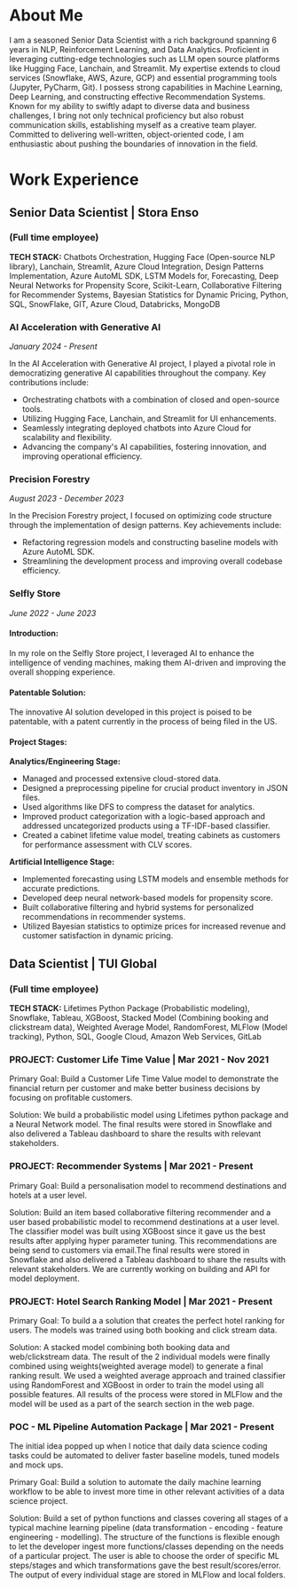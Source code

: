 # About Me
I am a seasoned Senior Data Scientist with a rich background spanning 6 years in NLP, Reinforcement Learning, and Data Analytics. Proficient in leveraging cutting-edge technologies such as LLM open source platforms like Hugging Face, Lanchain, and Streamlit. My expertise extends to cloud services (Snowflake, AWS, Azure, GCP) and essential programming tools (Jupyter, PyCharm, Git). I possess strong capabilities in Machine Learning, Deep Learning, and constructing effective Recommendation Systems. Known for my ability to swiftly adapt to diverse data and business challenges, I bring not only technical proficiency but also robust communication skills, establishing myself as a creative team player. Committed to delivering well-written, object-oriented code, I am enthusiastic about pushing the boundaries of innovation in the field.

# Work Experience
## Senior Data Scientist | Stora Enso 
### (Full time employee)
 
**TECH STACK:** Chatbots Orchestration, Hugging Face (Open-source NLP library), Lanchain, Streamlit, 
Azure Cloud Integration, Design Patterns Implementation, Azure AutoML SDK, LSTM Models for, Forecasting, Deep Neural Networks for Propensity Score, Scikit-Learn, Collaborative Filtering for Recommender Systems, Bayesian Statistics for Dynamic Pricing, Python, SQL, SnowFlake, GIT, Azure Cloud, Databricks, MongoDB

### AI Acceleration with Generative AI
*January 2024 - Present*

In the AI Acceleration with Generative AI project, I played a pivotal role in democratizing generative AI capabilities throughout the company. Key contributions include:
- Orchestrating chatbots with a combination of closed and open-source tools.
- Utilizing Hugging Face, Lanchain, and Streamlit for UI enhancements.
- Seamlessly integrating deployed chatbots into Azure Cloud for scalability and flexibility.
- Advancing the company's AI capabilities, fostering innovation, and improving operational efficiency.

### Precision Forestry
*August 2023 - December 2023*

In the Precision Forestry project, I focused on optimizing code structure through the implementation of design patterns. Key achievements include:
- Refactoring regression models and constructing baseline models with Azure AutoML SDK.
- Streamlining the development process and improving overall codebase efficiency.

### Selfly Store
*June 2022 - June 2023*

#### Introduction:
In my role on the Selfly Store project, I leveraged AI to enhance the intelligence of vending machines, making them AI-driven and improving the overall shopping experience.

#### Patentable Solution:
The innovative AI solution developed in this project is poised to be patentable, with a patent currently in the process of being filed in the US.

#### Project Stages:

**Analytics/Engineering Stage:**
- Managed and processed extensive cloud-stored data.
- Designed a preprocessing pipeline for crucial product inventory in JSON files.
- Used algorithms like DFS to compress the dataset for analytics.
- Improved product categorization with a logic-based approach and addressed uncategorized products using a TF-IDF-based classifier.
- Created a cabinet lifetime value model, treating cabinets as customers for performance assessment with CLV scores.

**Artificial Intelligence Stage:**
- Implemented forecasting using LSTM models and ensemble methods for accurate predictions.
- Developed deep neural network-based models for propensity score.
- Built collaborative filtering and hybrid systems for personalized recommendations in recommender systems.
- Utilized Bayesian statistics to optimize prices for increased revenue and customer satisfaction in dynamic pricing.

## Data Scientist | TUI Global
### (Full time employee)

**TECH STACK:** Lifetimes Python Package (Probabilistic modeling), Snowflake, Tableau, XGBoost, Stacked Model (Combining booking and clickstream data), Weighted Average Model, RandomForest, MLFlow (Model tracking), Python, SQL, Google Cloud, Amazon Web Services, GitLab

### PROJECT: Customer Life Time Value | Mar 2021 - Nov 2021   
Primary Goal: Build a Customer Life Time Value model to demonstrate the financial return per customer and make better business decisions by focusing on profitable customers. 

Solution: We build a probabilistic model using Lifetimes python package and a Neural Network model. The final results were stored in Snowflake and also delivered a Tableau dashboard to share the results with relevant stakeholders. 

### PROJECT: Recommender Systems | Mar 2021 - Present
Primary Goal: Build a personalisation model to recommend destinations and hotels at a user level. 

Solution: Build an item based collaborative filtering recommender and a user based probabilistic model to recommend destinations at a user level. The classifier model was built using XGBoost since it gave us the best results after applying hyper parameter tuning. This recommendations are being send to customers via email.The final results were stored in Snowflake and also delivered a Tableau dashboard to share the results with relevant stakeholders. We are currently working on building and API for model deployment.  

### PROJECT: Hotel Search Ranking Model | Mar 2021 - Present
Primary Goal: To build a a solution that creates the perfect hotel ranking for users. The models was trained using both booking and click stream data.

Solution: A stacked model combining both booking data and web/clickstream data. The result of the 2 individual models were finally combined using weights(weighted average model) to generate a final ranking result. We used a weighted average approach and trained classifier using RandomForest and XGBoost in order to train the model using all possible features. All results of the process were stored in MLFlow and the model will be used as a part of the search section in the web page. 

### POC - ML Pipeline Automation Package | Mar 2021 - Present
The initial idea popped up when I notice that daily data science coding tasks could be automated to deliver faster baseline models, tuned models and mock ups. 

Primary Goal: Build a solution to automate the daily machine learning workflow to be able to invest more time in other relevant activities of a data science project. 

Solution: Build a set of python functions and classes covering all stages of a typical machine learning pipeline (data transformation - encoding - feature engineering - modelling). The structure of the functions is flexible enough to let the developer ingest more functions/classes depending on the needs of a particular project. The user is able to choose the order of specific ML steps/stages and which transformations gave the best result/scores/error. The output of every individual stage are stored in MLFlow and local folders.





